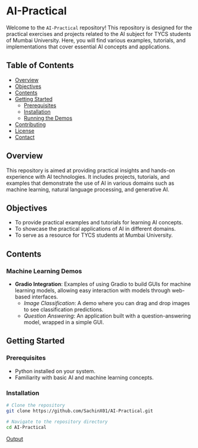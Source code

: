 # AI-Practical

Welcome to the `AI-Practical` repository! This repository is designed for the practical exercises and projects related to the AI subject for TYCS students of Mumbai University. Here, you will find various examples, tutorials, and implementations that cover essential AI concepts and applications.

## Table of Contents

- [Overview](#overview)
- [Objectives](#objectives)
- [Contents](#contents)
- [Getting Started](#getting-started)
  - [Prerequisites](#prerequisites)
  - [Installation](#installation)
  - [Running the Demos](#running-the-demos)
- [Contributing](#contributing)
- [License](#license)
- [Contact](#contact)

## Overview

This repository is aimed at providing practical insights and hands-on experience with AI technologies. It includes projects, tutorials, and examples that demonstrate the use of AI in various domains such as machine learning, natural language processing, and generative AI.

## Objectives

- To provide practical examples and tutorials for learning AI concepts.
- To showcase the practical applications of AI in different domains.
- To serve as a resource for TYCS students at Mumbai University.

## Contents

### Machine Learning Demos

- **Gradio Integration**: Examples of using Gradio to build GUIs for machine learning models, allowing easy interaction with models through web-based interfaces.
  - *Image Classification*: A demo where you can drag and drop images to see classification predictions.
  - *Question Answering*: An application built with a question-answering model, wrapped in a simple GUI.


## Getting Started

### Prerequisites

- Python installed on your system.
- Familiarity with basic AI and machine learning concepts.

### Installation

```bash
# Clone the repository
git clone https://github.com/SachinX01/AI-Practical.git

# Navigate to the repository directory
cd AI-Practical
```

[Output](https://sachinx01.github.io/AI-Practical/)
